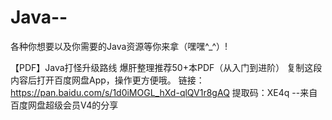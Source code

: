 # Java--
各种你想要以及你需要的Java资源等你来拿（嘿嘿^_^）!

【PDF】Java打怪升级路线 爆肝整理推荐50+本PDF（从入门到进阶）
复制这段内容后打开百度网盘App，操作更方便哦。
链接：https://pan.baidu.com/s/1d0iMOGL_hXd-qlQV1r8gAQ 
提取码：XE4q --来自百度网盘超级会员V4的分享
